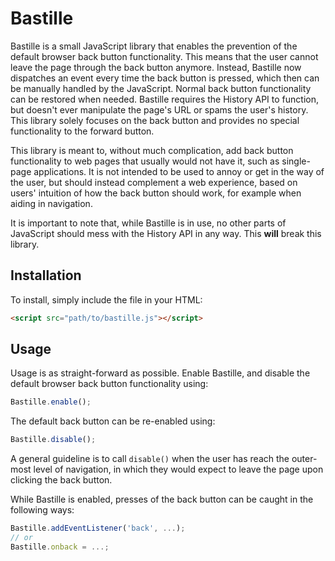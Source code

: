 # Bastille
Bastille is a small JavaScript library that enables the prevention of the default browser back button functionality. This means that the user cannot leave the page through the back button anymore. Instead, Bastille now dispatches an event every time the back button is pressed, which then can be manually handled by the JavaScript. Normal back button functionality can be restored when needed. Bastille requires the History API to function, but doesn't ever manipulate the page's URL or spams the user's history. This library solely focuses on the back button and provides no special functionality to the forward button.

This library is meant to, without much complication, add back button functionality to web pages that usually would not have it, such as single-page applications. It is not intended to be used to annoy or get in the way of the user, but should instead complement a web experience, based on users' intuition of how the back button should work, for example when aiding in navigation.

It is important to note that, while Bastille is in use, no other parts of JavaScript should mess with the History API in any way. This **will** break this library.

## Installation
To install, simply include the file in your HTML:
```html
<script src="path/to/bastille.js"></script>
```

## Usage
Usage is as straight-forward as possible. Enable Bastille, and disable the default browser back button functionality using:
```javascript
Bastille.enable();
```
The default back button can be re-enabled using:
```javascript
Bastille.disable();
```
A general guideline is to call `disable()` when the user has reach the outer-most level of navigation, in which they would expect to leave the page upon clicking the back button.

While Bastille is enabled, presses of the back button can be caught in the following ways:
```javascript
Bastille.addEventListener('back', ...);
// or
Bastille.onback = ...;
```